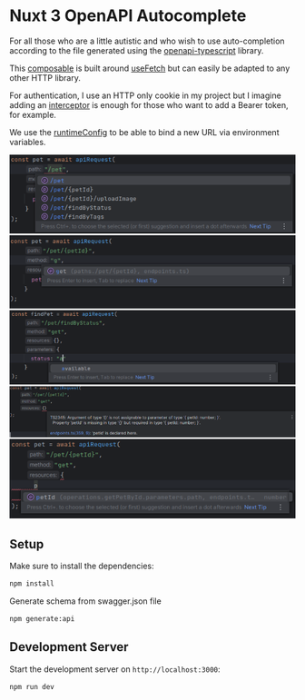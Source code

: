 # Nuxt 3 OpenAPI Autocomplete

For all those who are a little autistic and who wish to use auto-completion according to the file generated using the [openapi-typescript](https://www.npmjs.com/package/openapi-typescript) library.

This [composable](composables/useFetch.ts) is built around [useFetch](https://nuxt.com/docs/api/composables/use-fetch) but can easily be adapted to any other HTTP library.

For authentication, I use an HTTP only cookie in my project but I imagine adding an [interceptor](https://nuxt.com/docs/api/composables/use-fetch#example) is enough for those who want to add a Bearer token, for example.

We use the [runtimeConfig](https://nuxt.com/docs/api/composables/use-runtime-config) to be able to bind a new URL via environment variables.

![](.github/assets/autocomplete_path.png)
![](.github/assets/autocomplete_method.png)
![](.github/assets/autocomplete_parameters_value.png)
![](.github/assets/autocomplete_missing_resource.png)
![](.github/assets/autocomplete_resource.png)

## Setup

Make sure to install the dependencies:

```bash
npm install
```

Generate schema from swagger.json file
```bash
npm generate:api
```

## Development Server

Start the development server on `http://localhost:3000`:

```bash
npm run dev
```



